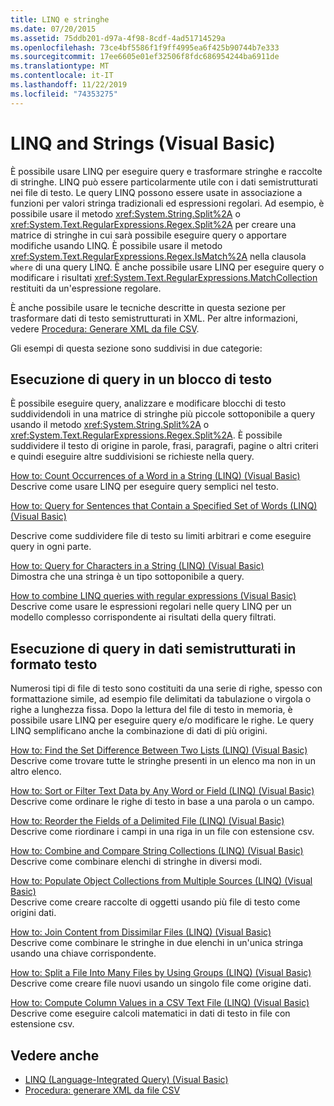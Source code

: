 ```yaml
---
title: LINQ e stringhe
ms.date: 07/20/2015
ms.assetid: 75ddb201-d97a-4f98-8cdf-4ad51714529a
ms.openlocfilehash: 73ce4bf5586f1f9ff4995ea6f425b90744b7e333
ms.sourcegitcommit: 17ee6605e01ef32506f8fdc686954244ba6911de
ms.translationtype: MT
ms.contentlocale: it-IT
ms.lasthandoff: 11/22/2019
ms.locfileid: "74353275"
---
```

# <a name="linq-and-strings-visual-basic"></a>LINQ and Strings (Visual Basic)
È possibile usare LINQ per eseguire query e trasformare stringhe e raccolte di stringhe. LINQ può essere particolarmente utile con i dati semistrutturati nei file di testo. Le query LINQ possono essere usate in associazione a funzioni per valori stringa tradizionali ed espressioni regolari. Ad esempio, è possibile usare il metodo <xref:System.String.Split%2A> o <xref:System.Text.RegularExpressions.Regex.Split%2A> per creare una matrice di stringhe in cui sarà possibile eseguire query o apportare modifiche usando LINQ. È possibile usare il metodo <xref:System.Text.RegularExpressions.Regex.IsMatch%2A> nella clausola `where` di una query LINQ. È anche possibile usare LINQ per eseguire query o modificare i risultati <xref:System.Text.RegularExpressions.MatchCollection> restituiti da un'espressione regolare.  
  
 È anche possibile usare le tecniche descritte in questa sezione per trasformare dati di testo semistrutturati in XML. Per altre informazioni, vedere [Procedura: Generare XML da file CSV](how-to-generate-xml-from-csv-files.md).  
  
 Gli esempi di questa sezione sono suddivisi in due categorie:  
  
## <a name="querying-a-block-of-text"></a>Esecuzione di query in un blocco di testo  
 È possibile eseguire query, analizzare e modificare blocchi di testo suddividendoli in una matrice di stringhe più piccole sottoponibile a query usando il metodo <xref:System.String.Split%2A> o <xref:System.Text.RegularExpressions.Regex.Split%2A>. È possibile suddividere il testo di origine in parole, frasi, paragrafi, pagine o altri criteri e quindi eseguire altre suddivisioni se richieste nella query.  
  
 [How to: Count Occurrences of a Word in a String (LINQ) (Visual Basic)](how-to-count-occurrences-of-a-word-in-a-string-linq.md)  
 Descrive come usare LINQ per eseguire query semplici nel testo.  
  
 [How to: Query for Sentences that Contain a Specified Set of Words (LINQ) (Visual Basic)](how-to-query-for-sentences-that-contain-a-specified-set-of-words.md)

 Descrive come suddividere file di testo su limiti arbitrari e come eseguire query in ogni parte.  
  
 [How to: Query for Characters in a String (LINQ) (Visual Basic)](how-to-query-for-characters-in-a-string-linq.md)  
 Dimostra che una stringa è un tipo sottoponibile a query.  
  
 [How to combine LINQ queries with regular expressions (Visual Basic)](how-to-combine-linq-queries-with-regular-expressions.md)  
 Descrive come usare le espressioni regolari nelle query LINQ per un modello complesso corrispondente ai risultati della query filtrati.  
  
## <a name="querying-semi-structured-data-in-text-format"></a>Esecuzione di query in dati semistrutturati in formato testo  
 Numerosi tipi di file di testo sono costituiti da una serie di righe, spesso con formattazione simile, ad esempio file delimitati da tabulazione o virgola o righe a lunghezza fissa. Dopo la lettura del file di testo in memoria, è possibile usare LINQ per eseguire query e/o modificare le righe. Le query LINQ semplificano anche la combinazione di dati di più origini.  
  
 [How to: Find the Set Difference Between Two Lists (LINQ) (Visual Basic)](how-to-find-the-set-difference-between-two-lists-linq.md)  
 Descrive come trovare tutte le stringhe presenti in un elenco ma non in un altro elenco.  
  
 [How to: Sort or Filter Text Data by Any Word or Field (LINQ) (Visual Basic)](how-to-sort-or-filter-text-data-by-any-word-or-field-linq.md)  
 Descrive come ordinare le righe di testo in base a una parola o un campo.  
  
 [How to: Reorder the Fields of a Delimited File (LINQ) (Visual Basic)](how-to-reorder-the-fields-of-a-delimited-file.md)  
 Descrive come riordinare i campi in una riga in un file con estensione csv.  
  
 [How to: Combine and Compare String Collections (LINQ) (Visual Basic)](how-to-combine-and-compare-string-collections-linq.md)  
 Descrive come combinare elenchi di stringhe in diversi modi.  
  
 [How to: Populate Object Collections from Multiple Sources (LINQ) (Visual Basic)](how-to-populate-object-collections-from-multiple-sources-linq.md)  
 Descrive come creare raccolte di oggetti usando più file di testo come origini dati.  
  
 [How to: Join Content from Dissimilar Files (LINQ) (Visual Basic)](how-to-join-content-from-dissimilar-files-linq.md)  
 Descrive come combinare le stringhe in due elenchi in un'unica stringa usando una chiave corrispondente.  
  
 [How to: Split a File Into Many Files by Using Groups (LINQ) (Visual Basic)](how-to-split-a-file-into-many-files-by-using-groups-linq.md)  
 Descrive come creare file nuovi usando un singolo file come origine dati.  
  
 [How to: Compute Column Values in a CSV Text File (LINQ) (Visual Basic)](how-to-compute-column-values-in-a-csv-text-file-linq.md)  
 Descrive come eseguire calcoli matematici in dati di testo in file con estensione csv.  
  
## <a name="see-also"></a>Vedere anche

- [LINQ (Language-Integrated Query) (Visual Basic)](index.md)
- [Procedura: generare XML da file CSV](how-to-generate-xml-from-csv-files.md)
